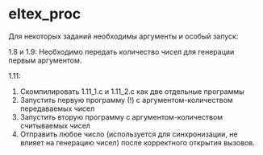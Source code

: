 # eltex_proc

Для некоторых заданий необходимы аргументы и особый запуск:

1.8 и 1.9: Необходимо передать количество чисел для генерации первым аргументом.

1.11:
  1) Скомпилировать 1.11_1.c и 1.11_2.c как две отдельные программы
  2) Запустить первую программу (!) с аргументом-количеством передаваемых чисел
  3) Запустить вторую программу с аргументом-количеством считываемых чисел
  4) Отправить любое число (используется для синхронизации, не влияет на генерацию чисел)
  после корректного открытия вызовов.
